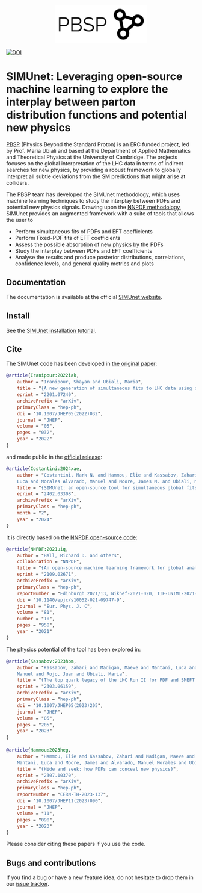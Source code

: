 <div align="center">
  <img src="PBSP_logo.png" height=100>
</div>

[![DOI](Pending)](Pending)

# SIMUnet: Leveraging open-source machine learning to explore the interplay between parton distribution functions and potential new physics

[PBSP](https://www.pbsp.org.uk/) (Physics Beyond the Standard Proton) is an ERC funded project, led by Prof. Maria Ubiali and based at the Department of Applied Mathematics and Theoretical Physics at the University of Cambridge. The projects focuses on the global interpretation of the LHC data in terms of indirect searches for new physics, by providing a robust framework to globally interpret all subtle deviations from the SM predictions that might arise at colliders.

The PBSP team has developed the SIMUnet methodology, which uses machine learning techniques to study the interplay between PDFs and potential new physics signals. Drawing upon
the [NNPDF methodology](https://arxiv.org/abs/2109.02653), SIMUnet provides an augmented framework with a suite of tools that allows the user to

- Perform simultaneous fits of PDFs and EFT coefficients
- Perform Fixed-PDF fits of EFT coefficients
- Assess the possible absorption of new physics by the PDFs
- Study the interplay between PDFs and EFT coefficients 
- Analyse the results and produce posterior distributions, correlations, confidence levels, and general quality metrics and plots

## Documentation

The documentation is available at the official [SIMUnet website](https://hep-pbsp.github.io/SIMUnet/sphinx/build/html/index.html).

## Install

See the [SIMUnet installation tutorial](https://hep-pbsp.github.io/SIMUnet/sphinx/build/html/tutorials/Installation.html).

## Cite

The SIMUnet code has been developed in [the original paper](https://inspirehep.net/literature/2013000):

```bibtex
@article{Iranipour:2022iak,
    author = "Iranipour, Shayan and Ubiali, Maria",
    title = "{A new generation of simultaneous fits to LHC data using deep learning}",
    eprint = "2201.07240",
    archivePrefix = "arXiv",
    primaryClass = "hep-ph",
    doi = "10.1007/JHEP05(2022)032",
    journal = "JHEP",
    volume = "05",
    pages = "032",
    year = "2022"
}
```

and made public in the [official release](https://inspirehep.net/literature/2755426):

```bibtex
@article{Costantini:2024xae,
    author = "Costantini, Mark N. and Hammou, Elie and Kassabov, Zahari and Madigan, Maeve and Mantani, 
    Luca and Morales Alvarado, Manuel and Moore, James M. and Ubiali, Maria",
    title = "{SIMUnet: an open-source tool for simultaneous global fits of EFT Wilson coefficients and PDFs}",
    eprint = "2402.03308",
    archivePrefix = "arXiv",
    primaryClass = "hep-ph",
    month = "2",
    year = "2024"
}
```

It is directly based on the [NNPDF open-source code](https://arxiv.org/abs/2109.02671):

```bibtex
@article{NNPDF:2021uiq,
    author = "Ball, Richard D. and others",
    collaboration = "NNPDF",
    title = "{An open-source machine learning framework for global analyses of parton distributions}",
    eprint = "2109.02671",
    archivePrefix = "arXiv",
    primaryClass = "hep-ph",
    reportNumber = "Edinburgh 2021/13, Nikhef-2021-020, TIF-UNIMI-2021-12",
    doi = "10.1140/epjc/s10052-021-09747-9",
    journal = "Eur. Phys. J. C",
    volume = "81",
    number = "10",
    pages = "958",
    year = "2021"
}
```

The physics potential of the tool has been explored in:

```bibtex
@article{Kassabov:2023hbm,
    author = "Kassabov, Zahari and Madigan, Maeve and Mantani, Luca and Moore, James and Morales Alvarado, 
    Manuel and Rojo, Juan and Ubiali, Maria",
    title = "{The top quark legacy of the LHC Run II for PDF and SMEFT analyses}",
    eprint = "2303.06159",
    archivePrefix = "arXiv",
    primaryClass = "hep-ph",
    doi = "10.1007/JHEP05(2023)205",
    journal = "JHEP",
    volume = "05",
    pages = "205",
    year = "2023"
}

@article{Hammou:2023heg,
    author = "Hammou, Elie and Kassabov, Zahari and Madigan, Maeve and Mangano, Michelangelo L. and 
    Mantani, Luca and Moore, James and Alvarado, Manuel Morales and Ubiali, Maria",
    title = "{Hide and seek: how PDFs can conceal new physics}",
    eprint = "2307.10370",
    archivePrefix = "arXiv",
    primaryClass = "hep-ph",
    reportNumber = "CERN-TH-2023-137",
    doi = "10.1007/JHEP11(2023)090",
    journal = "JHEP",
    volume = "11",
    pages = "090",
    year = "2023"
}
```

Please consider citing these papers if you use the code.

## Bugs and contributions

If you find a bug or have a new feature idea, do not hesitate to drop them in our [issue tracker](https://github.com/HEP-PBSP/SIMUnet/issues).
